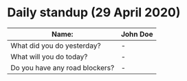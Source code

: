 # **Daily standup (29 April 2020)**

| Name:                          | John Doe |
| ------------------------------ | -------- |
| What did you do yesterday?     | -        |
| What will you do today?        | -        |
| Do you have any road blockers? | -        |









